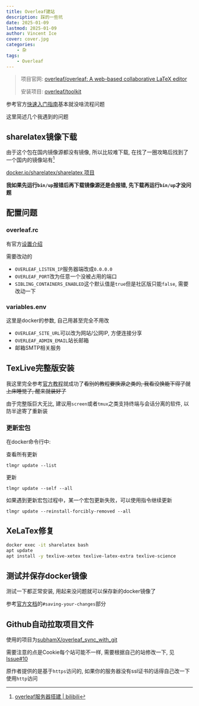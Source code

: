 ```yaml
---
title: Overleaf建站
description: 踩的一些坑
date: 2025-01-09
lastmod: 2025-01-09
author: Vincent Ice
cover: cover.jpg
categories:
    - 杂
tags: 
    - Overleaf
---
```


> 项目官网: [overleaf/overleaf: A web-based collaborative LaTeX editor](https://github.com/overleaf/overleaf)
>
> 安装项目: [overleaf/toolkit](https://github.com/overleaf/toolkit/)

参考官方[快速入门指南](https://github.com/overleaf/toolkit/blob/master/doc/quick-start-guide.md)基本就没啥流程问题

这里简述几个我遇到的问题

## sharelatex镜像下载

由于这个包在国内镜像源都没有镜像, 所以比较难下载, 在找了一圈攻略后找到了一个国内的镜像站有[^1]

[docker.io/sharelatex/sharelatex 项目](https://docker.aityp.com/r/docker.io/sharelatex/sharelatex)

**我如果先运行`bin/up`报错后再下载镜像源还是会报错, 先下载再运行`bin/up`才没问题**

[^1]: [overleaf服务器搭建 | bilibili](https://www.bilibili.com/video/BV1bcmMYwEQJ/?share_source=copy_web&vd_source=5577ef15250ee11ef3b76c4d06a40442) 

## 配置问题

### overleaf.rc

有官方[设置介绍](https://github.com/overleaf/toolkit/blob/master/doc/overleaf-rc.md)

需要改动的

- `OVERLEAF_LISTEN_IP`服务器端改成`0.0.0.0`
- `OVERLEAF_PORT`改为任意一个没被占用的端口
- `SIBLING_CONTAINERS_ENABLED`这个默认值是`true`但是社区版只能`false`, 需要改动一下

### variables.env

这里是docker的参数, 自己用甚至完全不用改

- `OVERLEAF_SITE_URL`可以改为网站/公网IP, 方便连接分享
- `OVERLEAF_ADMIN_EMAIL`站长邮箱
- 邮箱SMTP相关服务

## TexLive完整版安装

我这里完全参考[官方教程](https://github.com/overleaf/toolkit/blob/master/doc/ce-upgrading-texlive.md)就成功了~~看别的教程要换源之类的, 我看没换能下得了就上床睡觉了, 醒来就装好了~~

由于完整版巨大无比, 建议用`screen`或者`tmux`之类支持终端与会话分离的软件, 以防半途寄了重新装

### 更新宏包

在docker命令行中:

查看所有更新

```shell
tlmgr update --list
```

更新

```shell
tlmgr update --self --all
```

如果遇到更新宏包过程中，某一个宏包更新失败，可以使用指令继续更新

```shell
tlmgr update --reinstall-forcibly-removed --all
```

## XeLaTex修复

```bash
docker exec -it sharelatex bash
apt update
apt install -y texlive-xetex texlive-latex-extra texlive-science
```

## 测试并保存docker镜像

测试一下都正常安装, 用起来没问题就可以保存新的docker镜像了

参考[官方文档](https://github.com/overleaf/toolkit/blob/master/doc/ce-upgrading-texlive.md#saving-your-changes)的`#saving-your-changes`部分

## Github自动拉取项目文件

使用的项目为[subhamX/overleaf_sync_with_git](https://github.com/subhamX/overleaf_sync_with_git)

需要注意的点是Cookie每个站可能不一样, 需要根据自己的站修改一下, 见[Issue#10](https://github.com/subhamX/overleaf_sync_with_git/issues/10)

原作者提供的是基于`https`访问的, 如果你的服务器没有ssl证书的话得自己改一下使用`http`访问





[^2]:[Docker部署Overleaf包含中文字体与全套texlive镜像_overleaf docker-CSDN博客](https://blog.csdn.net/Wrm244/article/details/128567900)
[^3]: [LaTeX安装 & 宏包升级 - 知乎](https://zhuanlan.zhihu.com/p/210303123)
[^4]: [【手把手教你】如何免费畅快使用阿里云ECS搭建私有Overleaf论文写作服务_怎么让外部设备连接私有overleaf-CSDN博客](https://blog.csdn.net/fyf2007/article/details/143648561)
